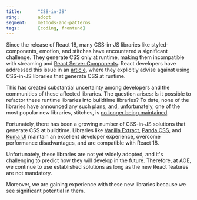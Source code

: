 ```yaml
---
title:      "CSS-in-JS"
ring:       adopt
segment:    methods-and-patterns
tags:       [coding, frontend]
---
```


Since the release of React 18, many CSS-in-JS libraries like styled-components, emotion, and stitches have encountered a significant challenge. They generate CSS only at runtime, making them incompatible with streaming and [React Server Components](/methods-and-patterns/react-server-components/). React developers have addressed this issue in an [article](https://github.com/reactwg/react-18/discussions/110), where they explicitly advise against using CSS-in-JS libraries that generate CSS at runtime.

This has created substantial uncertainty among developers and the communities of these affected libraries. The question arises: Is it possible to refactor these runtime libraries into buildtime libraries? To date, none of the libraries have announced any such plans, and, unfortunately, one of the most popular new libraries, stitches, is [no longer being maintained](https://github.com/stitchesjs/stitches/discussions/1149#discussioncomment-6223090).

Fortunately, there has been a growing number of CSS-in-JS solutions that generate CSS at buildtime. Libraries like [Vanilla Extract](https://vanilla-extract.style/), [Panda CSS](https://panda-css.com/), and [Kuma UI](https://www.kuma-ui.com/) maintain an excellent developer experience, overcome performance disadvantages, and are compatible with React 18.

Unfortunately, these libraries are not yet widely adopted, and it's challenging to predict how they will develop in the future. Therefore, at AOE, we continue to use established solutions as long as the new React features are not mandatory.

Moreover, we are gaining experience with these new libraries because we see significant potential in them.
